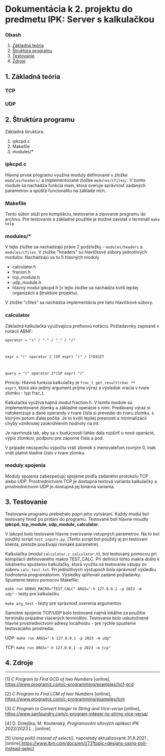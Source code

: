 # Dokumentácia k 2. projektu do predmetu IPK: Server s kalkulačkou

### Obash

1. [Základná teória](#basic_theory)
2. [Štruktúra programu](#program_structure)
3. [Testovanie](#testing)
4. [Zdroje](#sources)

## <a id="basic_theory">1. Základná teória</a>

### TCP

### UDP

## <a id="program_structure">2. Štruktúra programu</a>

Základná štruktúra:

1. ipkcpd.c
2. Makefile
3. modules/\*

### ipkcpd.c

Hlavný prvok programu využíva moduly definované v zložke <code>modules/headers/</code>
a implementované zložke <code>modules/cfiles/</code>. V tomto module sa nachádza funkcia main, ktorá overuje správnosť zadaných parametrov a spúšťa funcionalitu na základe nich.

### Makefile

Tento súbor slúži pre kompiláciu, testovanie a zipovanie programu do archívu.
Pre testovanie a základné použitie je možné zavolať v termináli <code>make help</code>

### modules/\*

V tejto zložke sa nachádzajú práve 2 podzložky - <code>modules/headers</code> a <code>modules/cfiles</code>. V zložke "headers" sú hlavičkové súbory jednotlivých modulov. Nachádzajú sa tu 5 hlavných moduly

- calculator.h
- fracion.h
- tcp_module.h
- udp_module.h
- hlavný modul ipkcpd.h (v tejto zložke sa nachádza kvôli lepšej organizácii a štruktúre projektu).

V zložke "cfiles" sa nachádza implementácia pre tieto hlavičkové súbory.

### calculator

Základná kalkulačka vyuźívajúca prefixovú notáciu. Požiadavnky zapísané v notácii ABNF:

<code>operator = "+" / "-" / "\_" / "/"

expr = "(" operator 2\_(SP expr) ")" / 1\*DIGIT

query = "(" operator 2\*(SP expr) ")"</code>

Princíp:
Hlavná funkcia kalkulačky je <code>frac_t get_result(char \*\* expr)</code>, ktorá ako jediný argument príjma výraz a výsledok vracia v tvare zlomku - typ frac_t.

Kalkulačka využíva najmä modul fraction.h. V tomto module sú implementované zlomky a základné operácie s nimi. Predávaný výraz si natokenizuje a dané operandy v tvare čísla si prevedie do tvaru zlomku, s ktorými potom ďalej počíta. Je to kvôli lepšej presnosti a minimalizácii chyby vzniknutej zaokrúhlením hodnoty na int.

Je navrhnutá tak, aby sa v budúcnosti ľahko dala rozšíriť o nové operácie, výpis zlomkov, podporu pre záporné čísla a pod.

V prípade neúspechu výpočtu vráti zlomok s menovateľom rovným 0, inak vráti platné kladné číslo v tvare zlomku.

### moduly spojenia

Moduly spojenia zabezpečujú spojenie podľa zadaného protokolu TCP alebo UDP. Prostredníctvom TCP je dostupná textová varianta kalkulačky a prostredníctvom UDP je dostupná jej binárna varianta.

## <a id="testing">3. Testovanie</a>

Testovanie programu prebiehalo popri jeho vytváraní. Každý modul bol testovaný hneď po pridaní do programu. Testované boli hlavne moudly **ipkcpd, tcp_module, udp_module, calculator**.

V ipkcpd bolo testované hlavne overovanie vstupných parametrov. Na to bol použitý script
<code>test_inputs.py</code>. (Tento script bol použitý aj pri testovaní klienta, pretože používajú rovnaké parametre).

Kalkulačka (modul <code>calculator.c calculator.h</code>), bol testovaný pomocou pri kompilácii definovaného makra TEST_CALC. Pri definícii tohto makra došlo k lokálnemu spusteniu kalkulačky, ktorá využila na testovanie vstupy zo súboru <code>calc_test.txt</code>. Pri jednotlivých výstupoch bola správnosť výsledku hodnotená programátorom. Výsledky splňovali zadané požiadavky. Spustenie testov pomocov Makefile:

<code>make run DEBUG_MACRO="TEST_CALC" ARGS="-h 127.0.0.1 -p 2023 -m udp"</code> - testy pre kalkulačku

<code>make arg_test</code> - testy pre správnosť overenia argumentov

Samotné spojenie TCP/UDP bolo testované najmä lokálne za použitia terminálu prípadne viacerých terminálov. Testovanie bolo uskutočnené hlavne prostredníctvom adresy localhostu - pre rýchle spustenie testovacieho prostredia:

UDP:
<code>make run ARGS="-h 127.0.0.1 -p 2023 -m udp"</code>

TCP:
<code>make run ARGS="-h 127.0.0.1 -p 2023 -m tcp"</code>

## <a id="sources">4. Zdroje</a>

<hr>

<a id="1">[1]</a> _C Program to Find GCD of two Numbers_ \[online\], https://www.programiz.com/c-programming/examples/hcf-gcd

<a id="2">[2]</a> _C Program to Find LCM of two Numbers_ \[online\], https://www.programiz.com/c-programming/examples/lcm

<a id="3">[3]</a> _C Program to Convert Integer to String and Vice-versa_ \[online\], https://www.sanfoundry.com/c-program-integer-to-string-vice-versa/

<a id="4">[4]</a> D. Dolejška, M. Koutenský, _Programování síťových aplikací IPK 2022/2023 L_ , \[online\]

<a id="4">[5]</a> _Using poll() instead of select()_, naposledy aktualizované 31.8.2021 ,\[online\],https://www.ibm.com/docs/en/i/7.1?topic=designs-using-poll-instead-select
